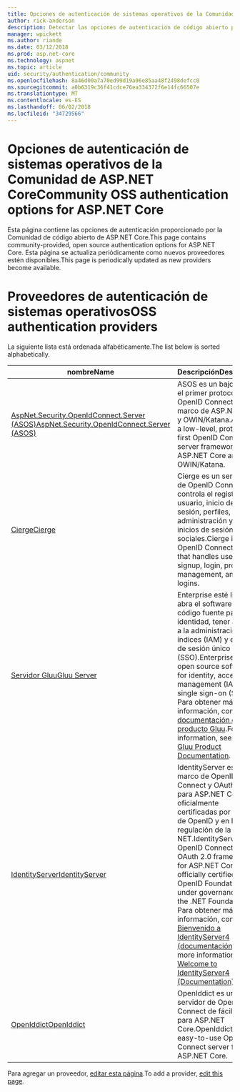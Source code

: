 ```yaml
---
title: Opciones de autenticación de sistemas operativos de la Comunidad de ASP.NET Core
author: rick-anderson
description: Detectar las opciones de autenticación de código abierto para ASP.NET Core.
manager: wpickett
ms.author: riande
ms.date: 03/12/2018
ms.prod: asp.net-core
ms.technology: aspnet
ms.topic: article
uid: security/authentication/community
ms.openlocfilehash: 8a46d00a7a70ed99d19a96e85aa48f2498defcc0
ms.sourcegitcommit: a0b6319c36f41cdce76ea334372f6e14fc66507e
ms.translationtype: MT
ms.contentlocale: es-ES
ms.lasthandoff: 06/02/2018
ms.locfileid: "34729566"
---
```

# <a name="community-oss-authentication-options-for-aspnet-core"></a><span data-ttu-id="8f18f-103">Opciones de autenticación de sistemas operativos de la Comunidad de ASP.NET Core</span><span class="sxs-lookup"><span data-stu-id="8f18f-103">Community OSS authentication options for ASP.NET Core</span></span>

<span data-ttu-id="8f18f-104">Esta página contiene las opciones de autenticación proporcionado por la Comunidad de código abierto de ASP.NET Core.</span><span class="sxs-lookup"><span data-stu-id="8f18f-104">This page contains community-provided, open source authentication options for ASP.NET Core.</span></span> <span data-ttu-id="8f18f-105">Esta página se actualiza periódicamente como nuevos proveedores estén disponibles.</span><span class="sxs-lookup"><span data-stu-id="8f18f-105">This page is periodically updated as new providers become available.</span></span>

# <a name="oss-authentication-providers"></a><span data-ttu-id="8f18f-106">Proveedores de autenticación de sistemas operativos</span><span class="sxs-lookup"><span data-stu-id="8f18f-106">OSS authentication providers</span></span>

<span data-ttu-id="8f18f-107">La siguiente lista está ordenada alfabéticamente.</span><span class="sxs-lookup"><span data-stu-id="8f18f-107">The list below is sorted alphabetically.</span></span>

| <span data-ttu-id="8f18f-108">nombre</span><span class="sxs-lookup"><span data-stu-id="8f18f-108">Name</span></span> | <span data-ttu-id="8f18f-109">Descripción</span><span class="sxs-lookup"><span data-stu-id="8f18f-109">Description</span></span> |
| ---- | ----------- |
| [<span data-ttu-id="8f18f-110">AspNet.Security.OpenIdConnect.Server (ASOS)</span><span class="sxs-lookup"><span data-stu-id="8f18f-110">AspNet.Security.OpenIdConnect.Server (ASOS)</span></span>](https://github.com/aspnet-contrib/AspNet.Security.OpenIdConnect.Server) | <span data-ttu-id="8f18f-111">ASOS es un bajo nivel, el primer protocolo OpenID Connect server marco de ASP.NET Core y OWIN/Katana.</span><span class="sxs-lookup"><span data-stu-id="8f18f-111">ASOS is a low-level, protocol-first OpenID Connect server framework for ASP.NET Core and OWIN/Katana.</span></span> |
| [<span data-ttu-id="8f18f-112">Cierge</span><span class="sxs-lookup"><span data-stu-id="8f18f-112">Cierge</span></span>](https://github.com/pwdless/Cierge) | <span data-ttu-id="8f18f-113">Cierge es un servidor de OpenID Connect que controla el registro de usuario, inicio de sesión, perfiles, administración y los inicios de sesión sociales.</span><span class="sxs-lookup"><span data-stu-id="8f18f-113">Cierge is an OpenID Connect server that handles user signup, login, profiles, management, and social logins.</span></span> |
| [<span data-ttu-id="8f18f-114">Servidor Gluu</span><span class="sxs-lookup"><span data-stu-id="8f18f-114">Gluu Server</span></span>](https://gluu.org/) | <span data-ttu-id="8f18f-115">Enterprise esté listo, abra el software de código fuente para identidad, tener acceso a la administración de índices (IAM) y el inicio de sesión único (SSO).</span><span class="sxs-lookup"><span data-stu-id="8f18f-115">Enterprise ready, open source software for identity, access management (IAM), and single sign-on (SSO).</span></span> <span data-ttu-id="8f18f-116">Para obtener más información, consulte el [documentación del producto Gluu](https://gluu.org/docs/).</span><span class="sxs-lookup"><span data-stu-id="8f18f-116">For more information, see the [Gluu Product Documentation](https://gluu.org/docs/).</span></span> |
| [<span data-ttu-id="8f18f-117">IdentityServer</span><span class="sxs-lookup"><span data-stu-id="8f18f-117">IdentityServer</span></span>](https://identityserver.io/) | <span data-ttu-id="8f18f-118">IdentityServer es un marco de OpenID Connect y OAuth 2.0 para ASP.NET Core, oficialmente certificadas por la base de OpenID y en la regulación de la base. NET.</span><span class="sxs-lookup"><span data-stu-id="8f18f-118">IdentityServer is an OpenID Connect and OAuth 2.0 framework for ASP.NET Core, officially certified by the OpenID Foundation and under governance of the .NET Foundation.</span></span> <span data-ttu-id="8f18f-119">Para obtener más información, consulte [Bienvenido a IdentityServer4 (documentación)](https://identityserver4.readthedocs.io/en/release/).</span><span class="sxs-lookup"><span data-stu-id="8f18f-119">For more information, see [Welcome to IdentityServer4 (Documentation)](https://identityserver4.readthedocs.io/en/release/).</span></span> |
| [<span data-ttu-id="8f18f-120">OpenIddict</span><span class="sxs-lookup"><span data-stu-id="8f18f-120">OpenIddict</span></span>](https://github.com/openiddict/openiddict-core) | <span data-ttu-id="8f18f-121">OpenIddict es un servidor de OpenID Connect de fácil de usar para ASP.NET Core.</span><span class="sxs-lookup"><span data-stu-id="8f18f-121">OpenIddict is an easy-to-use OpenID Connect server for ASP.NET Core.</span></span> |

<span data-ttu-id="8f18f-122">Para agregar un proveedor, [editar esta página](https://github.com/login?return_to=https%3A%2F%2Fgithub.com%2Faspnet%2FDocs%2Fedit%2Fmaster%2Faspnetcore%2Fsecurity%2Fauthentication%2Fcommunity.md).</span><span class="sxs-lookup"><span data-stu-id="8f18f-122">To add a provider, [edit this page](https://github.com/login?return_to=https%3A%2F%2Fgithub.com%2Faspnet%2FDocs%2Fedit%2Fmaster%2Faspnetcore%2Fsecurity%2Fauthentication%2Fcommunity.md).</span></span>
